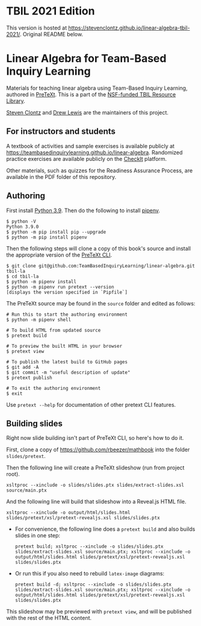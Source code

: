 # TBIL 2021 Edition

This version is hosted at
<https://stevenclontz.github.io/linear-algebra-tbil-2021/>. Original README below.

# Linear Algebra for Team-Based Inquiry Learning

Materials for teaching linear algebra using
Team-Based Inquiry Learning, authored in
[PreTeXt](https://pretextbook.org/). This is a part of the
[NSF-funded TBIL Resource Library](https://sites.google.com/southalabama.edu/tbil).

[Steven Clontz](https://clontz.org) and
[Drew Lewis](https://twitter.com/siwelwerd) are the maintainers
of this project.

## For instructors and students

A textbook of activities and sample exercises is available publicly at
<https://teambasedinquirylearning.github.io/linear-algebra>.
Randomized practice exercises are available publicly on the
[CheckIt](https://checkit.clontz.org/#/banks/tbil-la) platform.

Other materials, such as quizzes for the Readiness Assurance Process,
are available in the PDF folder of this repository.

## Authoring

First install [Python 3.9](https://www.python.org/). Then do
the following to install [pipenv](https://github.com/pypa/pipenv).

```
$ python -V
Python 3.9.0
$ python -m pip install pip --upgrade
$ python -m pip install pipenv
```

Then the following steps will clone a copy of this book's
source and install the appropriate version of the
[PreTeXt CLI](https://github.com/PreTeXtBook/pretext-cli).

```
$ git clone git@github.com:TeamBasedInquiryLearning/linear-algebra.git tbil-la
$ cd tbil-la
$ python -m pipenv install
$ python -m pipenv run pretext --version
[displays the version specified in `Pipfile`]
```

The PreTeXt source may be found in the `source` folder and
edited as follows:

```
# Run this to start the authoring environment
$ python -m pipenv shell

# To build HTML from updated source
$ pretext build

# To preview the built HTML in your browser
$ pretext view

# To publish the latest build to GitHub pages
$ git add -A
$ git commit -m "useful description of update"
$ pretext publish

# To exit the authoring environment
$ exit
```

Use `pretext --help` for documentation of other pretext CLI features.

## Building slides

Right now slide building isn't part of PreTeXt CLI, so here's how to do it.

First, clone a copy of https://github.com/rbeezer/mathbook into the folder `slides/pretext`.

Then the following line will create a PreTeXt slideshow (run from project root).

```
xsltproc --xinclude -o slides/slides.ptx slides/extract-slides.xsl source/main.ptx
```

And the following line will build that slideshow into a Reveal.js HTML file.

```
xsltproc --xinclude -o output/html/slides.html slides/pretext/xsl/pretext-revealjs.xsl slides/slides.ptx
```

- For convenience, the following line does a `pretext build` and also builds slides in one step:

  ```
  pretext build; xsltproc --xinclude -o slides/slides.ptx slides/extract-slides.xsl source/main.ptx; xsltproc --xinclude -o output/html/slides.html slides/pretext/xsl/pretext-revealjs.xsl slides/slides.ptx
  ```
  
- Or run this if you also need to rebuild `latex-image` diagrams:

  ```
  pretext build -d; xsltproc --xinclude -o slides/slides.ptx slides/extract-slides.xsl source/main.ptx; xsltproc --xinclude -o output/html/slides.html slides/pretext/xsl/pretext-revealjs.xsl slides/slides.ptx
  ```

This slideshow may be previewed with `pretext view`, and will be published with
the rest of the HTML content.
